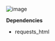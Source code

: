 ![image](https://github.com/masonwhit/orthodoxcal/assets/122241407/52b96e4c-487e-4c33-966b-9e180ea5e5f6)

**Dependencies**
- requests_html

